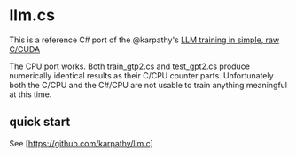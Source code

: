 # llm.cs

This is a reference C# port of the @karpathy's [LLM training in simple, raw C/CUDA](https://github.com/karpathy/llm.c)

The CPU port works. Both train_gtp2.cs and test_gpt2.cs produce numerically identical results as their C/CPU counter parts. Unfortunately both the C/CPU and the C#/CPU are not usable to train anything meaningful at this time.

## quick start

See [https://github.com/karpathy/llm.c]
